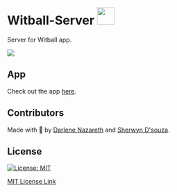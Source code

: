 # Witball-Server <img src="https://www.premierleague.com/resources/prod/cd26ef0-2900/i/nike-ball-hub/balls/20.png" height="40px" width="40px"/>

Server for Witball app.

![](https://i.ibb.co/rxwcJ9k/flow-diagram.png)

## App

Check out the app <a href="https://github.com/Darlene-Naz/Witball">here</a>.

## Contributors

Made with 💙 by <a href="https://github.com/Darlene-Naz">Darlene Nazareth</a> and <a href="https://github.com/sherwyn11">Sherwyn D'souza</a></b>.

## License

[![License: MIT](https://img.shields.io/badge/License-MIT-yellow.svg)](https://opensource.org/licenses/MIT)

[MIT License Link](https://github.com/sherwyn11/Witball-Server/blob/master/LICENSE)
